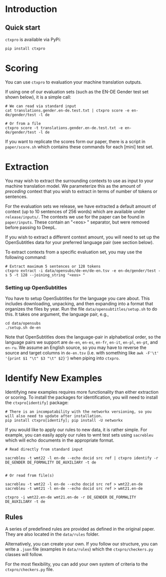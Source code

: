# Introduction


## Quick start

`ctxpro` is available via PyPi:

```
pip install ctxpro
```

# Scoring

You can use `ctxpro` to evaluation your machine translation outputs.

If using one of our evaluation sets (such as the EN-DE Gender test set shown below), it is a simple call:

```
# We can read via standard input
cat translations.gender.en-de.test.txt | ctxpro score -e en-de/gender/test -l de

# Or from a file
ctxpro score -t translations.gender.en-de.test.txt -e en-de/gender/test -l de
```

If you want to replicate the scores form our paper, there is a script in `paper/score.sh` which contains these commands for each [mini] test set.


# Extraction

You may wish to extract the surrounding contexts to use as input to your machine translation model. We parameterize this as the amount of _preceding_ context that you wish to extract in terms of number of tokens or sentences.

For the evaluation sets we release, we have extracted a default amount of context (up to 10 sentences of 256 words) which are available under `release/inputs/`. The contexts we use for the paper can be found in `paper/inputs`. These contain an "\<eos> " separator, but were removed before passing to DeepL.

If you wish to extract a different context amount, you will need to set up the OpenSubtitles data for your preferred language pair (see section below).

To extract contexts from a specific evaluation set, you may use the following command:

```
# Extract maximum 5 sentences or 128 tokens
ctxpro extract -i data/opensubs/de-en/de-en.tsv -e en-de/gender/test -s 5 -t 128 --joining_string "<eos> "
```

### Setting up OpenSubtitles

You have to setup OpenSubtitles for the language you care about. This includes downloading, unpacking, and then expanding into a format that organizes the files by year. Run the file `data/opensubtitles/setup.sh` to do this. It takes one argument, the language pair, e.g.,

    cd data/opensubs
    ./setup.sh de-en

Note that OpenSubtitles does the language-pair in alphabetical order, so the language pairs we support are `de-en`, `en-es`, `en-fr`, `en-it`, `en-pl`, `en-pt`, and `en-ru`. We assume an English source, so you may have to reverse the source and target columns in `de-en.tsv` (i.e. with something like `awk -F'\t' '{print $1 "\t" $3 "\t" $2}'`) when piping into `ctxpro`.

# Identify New Examples

Identifying new examples requires more functionality than either extraction or scoring. To install the packages for identification, you will need to install the `ctxpro[identify]` package:

```
# There is an incompatability with the networkx versioning, so you will also need to update after installation.
pip install ctxpro[identify]; pip install -U networkx
```

If you would like to apply our rules to new data, it is rather simple. For example, you can easily apply our rules to wmt test sets using `sacrebleu` which will echo documents in the appropriate format.

```
# Read directly from standard input

sacrebleu -t wmt22 -l en-de --echo docid src ref | ctxpro identify -r DE_GENDER DE_FORMALITY DE_AUXILIARY -t de


# Or read from file(s)

sacrebleu -t wmt22 -l en-de --echo docid src ref > wmt22.en-de
sacrebleu -t wmt21 -l en-de --echo docid src ref > wmt21.en-de

ctxpro -i wmt22.en-de wmt21.en-de -r DE_GENDER DE_FORMALITY DE_AUXILIARY -t de
```

## Rules

A series of predefined rules are provided as defined in the original paper. They are also located in the `data/rules` folder.

Alternatively, you can create your own. If you follow our structure, you can write a `.json` file (examples in `data/rules`) which the `ctxpro/checkers.py` classes will follow.

For the most flexibility, you can add your own system of criteria to the `ctxpro/checkers.py` file.
